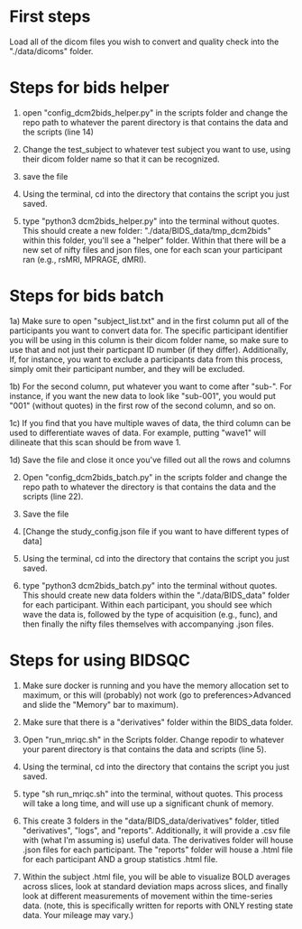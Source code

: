 # First steps

Load all of the dicom files you wish to convert and quality check into the "./data/dicoms" folder.

# Steps for bids helper

1) open "config_dcm2bids_helper.py" in the scripts folder and change the repo path to whatever the parent directory is that contains the data and the scripts (line 14)

2) Change the test_subject to whatever test subject you want to use, using their dicom folder name so that it can be recognized.

3) save the file

4) Using the terminal, cd into the directory that contains the script you just saved.

5) type "python3 dcm2bids_helper.py" into the terminal without quotes. This should create a new folder: "./data/BIDS_data/tmp_dcm2bids" within this folder, you'll see a "helper" folder. Within that there will be a new set of nifty files and json files, one for each scan your participant ran (e.g., rsMRI, MPRAGE, dMRI).


# Steps for bids batch

1a) Make sure to open "subject_list.txt" and in the first column put all of the participants you want to convert data for. The specific participant identifier you will be using in this column is their dicom folder name, so make sure to use that and not just their particpant ID number (if they differ). Additionally, If, for instance, you want to exclude a participants data from this process, simply omit their participant number, and they will be excluded. 

1b) For the second column, put whatever you want to come after "sub-". For instance, if you want the new data to look like "sub-001", you would put "001" (without quotes) in the first row of the second column, and so on. 

1c) If you find that you have multiple waves of data, the third column can be used to differentiate waves of data. For example, putting "wave1" will dilineate that this scan should be from wave 1. 

1d) Save the file and close it once you've filled out all the rows and columns

2) Open "config_dcm2bids_batch.py" in the scripts folder and change the repo path to whatever the directory is that contains the data and the scripts (line 22). 

3) Save the file

4) [Change the study_config.json file if you want to have different types of data]

5) Using the terminal, cd into the directory that contains the script you just saved.

6) type "python3 dcm2bids_batch.py" into the terminal without quotes. This should create new data folders within the "./data/BIDS_data" folder for each participant. Within each participant, you should see which wave the data is, followed by the type of acquisition (e.g., func), and then finally the nifty files themselves with accompanying .json files. 


# Steps for using BIDSQC

1) Make sure docker is running and you have the memory allocation set to maximum, or this will (probably) not work (go to preferences>Advanced and slide the "Memory" bar to maximum).

2) Make sure that there is a "derivatives" folder within the BIDS_data folder.

3) Open "run_mriqc.sh" in the Scripts folder. Change repodir to whatever your parent directory is that contains the data and scripts (line 5).

4) Using the terminal, cd into the directory that contains the script you just saved.

5) type "sh run_mriqc.sh" into the terminal, without quotes. This process will take a long time, and will use up a significant chunk of memory.

6) This create 3 folders in the "data/BIDS_data/derivatives" folder, titled "derivatives", "logs", and "reports". Additionally, it will provide a .csv file with (what I'm assuming is) useful data. The derivatives folder will house .json files for each participant. The "reports" folder will house a .html file for each participant AND a group statistics .html file.

7) Within the subject .html file, you will be able to visualize BOLD averages across slices, look at standard deviation maps across slices, and finally look at different measurements of movement within the time-series data. (note, this is specifically written for reports with ONLY resting state data. Your mileage may vary.)